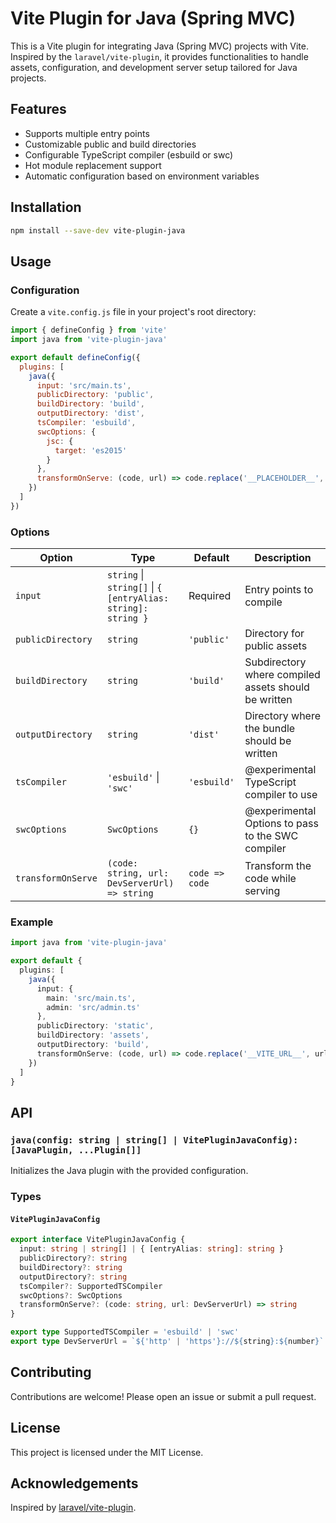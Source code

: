# Vite Plugin for Java (Spring MVC)

This is a Vite plugin for integrating Java (Spring MVC) projects with Vite. Inspired by the `laravel/vite-plugin`, it provides functionalities to handle assets, configuration, and development server setup tailored for Java projects.

## Features

- Supports multiple entry points
- Customizable public and build directories
- Configurable TypeScript compiler (esbuild or swc)
- Hot module replacement support
- Automatic configuration based on environment variables

## Installation

```bash
npm install --save-dev vite-plugin-java
```

## Usage

### Configuration

Create a `vite.config.js` file in your project's root directory:

```js
import { defineConfig } from 'vite'
import java from 'vite-plugin-java'

export default defineConfig({
  plugins: [
    java({
      input: 'src/main.ts',
      publicDirectory: 'public',
      buildDirectory: 'build',
      outputDirectory: 'dist',
      tsCompiler: 'esbuild',
      swcOptions: {
        jsc: {
          target: 'es2015'
        }
      },
      transformOnServe: (code, url) => code.replace('__PLACEHOLDER__', url)
    })
  ]
})
```

### Options

| Option             | Type                                          | Default         | Description                                                |
|--------------------|-----------------------------------------------|-----------------|------------------------------------------------------------|
| `input`            | `string` \| `string[]` \| `{ [entryAlias: string]: string }` | Required        | Entry points to compile                                    |
| `publicDirectory`  | `string`                                      | `'public'`      | Directory for public assets                                |
| `buildDirectory`   | `string`                                      | `'build'`       | Subdirectory where compiled assets should be written       |
| `outputDirectory`  | `string`                                      | `'dist'`        | Directory where the bundle should be written               |
| `tsCompiler`       | `'esbuild'` \| `'swc'`                        | `'esbuild'`     | @experimental TypeScript compiler to use                                 |
| `swcOptions`       | `SwcOptions`                                  | `{}`            | @experimental Options to pass to the SWC compiler                        |
| `transformOnServe` | `(code: string, url: DevServerUrl) => string` | `code => code`  | Transform the code while serving                           |

### Example

```typescript
import java from 'vite-plugin-java'

export default {
  plugins: [
    java({
      input: {
        main: 'src/main.ts',
        admin: 'src/admin.ts'
      },
      publicDirectory: 'static',
      buildDirectory: 'assets',
      outputDirectory: 'build',
      transformOnServe: (code, url) => code.replace('__VITE_URL__', url)
    })
  ]
}
```

## API

### `java(config: string | string[] | VitePluginJavaConfig): [JavaPlugin, ...Plugin[]]`

Initializes the Java plugin with the provided configuration.

### Types

#### `VitePluginJavaConfig`

```typescript
export interface VitePluginJavaConfig {
  input: string | string[] | { [entryAlias: string]: string }
  publicDirectory?: string
  buildDirectory?: string
  outputDirectory?: string
  tsCompiler?: SupportedTSCompiler
  swcOptions?: SwcOptions
  transformOnServe?: (code: string, url: DevServerUrl) => string
}

export type SupportedTSCompiler = 'esbuild' | 'swc'
export type DevServerUrl = `${'http' | 'https'}://${string}:${number}`
```

## Contributing

Contributions are welcome! Please open an issue or submit a pull request.

## License

This project is licensed under the MIT License.

## Acknowledgements

Inspired by [laravel/vite-plugin](https://github.com/laravel/vite-plugin).
